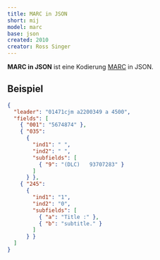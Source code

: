 ```yaml
---
title: MARC in JSON
short: mij
model: marc
base: json
created: 2010
creator: Ross Singer
---
```


**MARC in JSON** ist eine Kodierung [MARC](../marc) in JSON.

## Beispiel

~~~json
{
  "leader": "01471cjm a2200349 a 4500",
  "fields": [
    { "001": "5674874" },
    { "035": 
	  {
        "ind1": " ",
        "ind2": " ",
        "subfields": [
          { "9": "(DLC)   93707283" }
        ]
      } },
    { "245":
      {
        "ind1": "1",
        "ind2": "0",
        "subfields": [
          { "a": "Title :" },
          { "b": "subtitle." }
        ]
      } }
  ]
}
~~~
